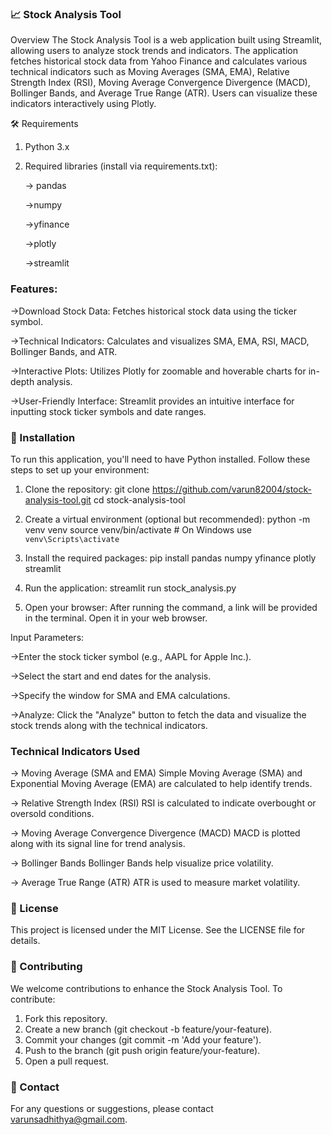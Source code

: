 ### 📈 Stock Analysis Tool

Overview
The Stock Analysis Tool is a web application built using Streamlit, allowing users to analyze stock trends and indicators. The application fetches historical stock data from Yahoo Finance and calculates various technical indicators such as Moving Averages (SMA, EMA), Relative Strength Index (RSI), Moving Average Convergence Divergence (MACD), Bollinger Bands, and Average True Range (ATR). Users can visualize these indicators interactively using Plotly.

🛠 Requirements
1) Python 3.x
2) Required libraries (install via requirements.txt):

   -> pandas

   ->numpy

   ->yfinance

   ->plotly

   ->streamlit

### Features:
->Download Stock Data: Fetches historical stock data using the ticker symbol.

->Technical Indicators: Calculates and visualizes SMA, EMA, RSI, MACD, Bollinger Bands, and ATR.

->Interactive Plots: Utilizes Plotly for zoomable and hoverable charts for in-depth analysis.

->User-Friendly Interface: Streamlit provides an intuitive interface for inputting stock ticker symbols and date ranges.

### 🚀 Installation
To run this application, you'll need to have Python installed. Follow these steps to set up your environment:

1) Clone the repository:
   git clone https://github.com/varun82004/stock-analysis-tool.git
   cd stock-analysis-tool


3) Create a virtual environment (optional but recommended):
   python -m venv venv
   source venv/bin/activate  # On Windows use `venv\Scripts\activate`

4) Install the required packages:
   pip install pandas numpy yfinance plotly streamlit

5) Run the application:
   streamlit run stock_analysis.py

6) Open your browser:
   After running the command, a link will be provided in the terminal. Open it in your web browser.




Input Parameters:

->Enter the stock ticker symbol (e.g., AAPL for Apple Inc.).

->Select the start and end dates for the analysis.

->Specify the window for SMA and EMA calculations.

->Analyze: Click the "Analyze" button to fetch the data and visualize the stock trends along with the technical indicators.

### Technical Indicators Used
-> Moving Average (SMA and EMA)
   Simple Moving Average (SMA) and Exponential Moving Average (EMA) are calculated to help identify trends.

-> Relative Strength Index (RSI)
   RSI is calculated to indicate overbought or oversold conditions.

-> Moving Average Convergence Divergence (MACD)
   MACD is plotted along with its signal line for trend analysis.

-> Bollinger Bands
   Bollinger Bands help visualize price volatility.

-> Average True Range (ATR)
   ATR is used to measure market volatility.

### 📄 License

This project is licensed under the MIT License. See the LICENSE file for details.

### 🤝 Contributing

We welcome contributions to enhance the Stock Analysis Tool. To contribute:
1) Fork this repository.
2) Create a new branch (git checkout -b feature/your-feature).
3) Commit your changes (git commit -m 'Add your feature').
4) Push to the branch (git push origin feature/your-feature).
5) Open a pull request.

### 👤 Contact

For any questions or suggestions, please contact varunsadhithya@gmail.com.
